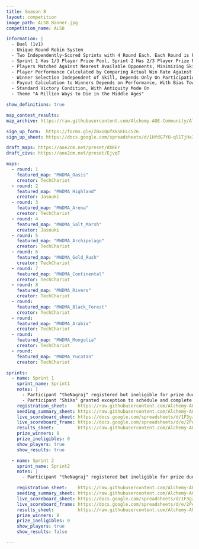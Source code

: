 ```yaml
---
title: Season 8
layout: competition
image_path: ALS8_Banner.jpg
competition_name: ALS8

information: |
  - Duel (1v1)
  - Unique Round Robin System
  - Two Independently-Scored Sprints with 4 Round Each. Each Round is Play-All-Two
  - Sprint 1 Has 1/3 Player Prize Pool, Sprint 2 Has 2/3 Player Prize Pool
  - Players Matched Against Nearest Available Opponents, Minimizing Skill Gap
  - Player Performance Calculated by Comparing Actual Win Rate Against Theoretical Win Rate
  - Winner Selection Independent of Skill, Depends Only On Participation and Performance
  - Payout Calculation to Winners Depends on Performance, With Bias Toward Higher Skill
  - Standard Victory Condition, With Antiquity Mode On
  - Theme "A Million Ways to Die in the Middle Ages"

show_definitions: true

map_contest_results:
map_archive: https://raw.githubusercontent.com/Alchemy-AOE-Community/Alchemy-AOE-Community.github.io/main/ALS8_Resources/Map_Archive.zip

sign_up_form:  https://forms.gle/ZBxGQufXkSEELcSZ6
sign_up_sheet: https://docs.google.com/spreadsheets/d/1HfdG7YO-ql1TjHx37bGE6BMf6OTyuVJlTcMh9l7DlpQ/edit?resourcekey=&gid=993490506#gid=993490506

draft_maps: https://aoe2cm.net/preset/dXKEr
draft_civs: https://aoe2cm.net/preset/EjvqT

maps: 
  - round: 1
    featured_map: "MWDMA_Oasis"
    creator: TechChariot
  - round: 2
    featured_map: "MWDMA_Highland"
    creator: Jasouki
  - round: 3
    featured_map: "MWDMA_Arena"
    creator: TechChariot
  - round: 4
    featured_map: "MWDMA_Salt_Marsh"
    creator: Jasouki
  - round: 5
    featured_map: "MWDMA_Archipelago"
    creator: TechChariot
  - round: 6
    featured_map: "MWDMA_Gold_Rush"
    creator: TechChariot
  - round: 7
    featured_map: "MWDMA_Continental"
    creator: TechChariot
  - round: 8
    featured_map: "MWDMA_Rivers"
    creator: TechChariot
  - round: 
    featured_map: "MWDMA_Black_Forest"
    creator: TechChariot
  - round: 
    featured_map: "MWDMA_Arabia"
    creator: TechChariot
  - round: 
    featured_map: "MWDMA_Mongolia"
    creator: TechChariot
  - round: 
    featured_map: "MWDMA_Yucatan"
    creator: TechChariot

sprints:
  - name: Sprint 1
    sprint_name: Sprint1
    notes: | 
      - Participant "theNagraj" registered but ineligible for prize due to lack of sufficient ranked 1v1s (46/100).
      - Participant "ShiXo" granted exception to schedule and complete Round 4 at any time during the Sprint.
    registration_sheet:    https://raw.githubusercontent.com/Alchemy-AOE-Community/Alchemy-AOE-Community.github.io/main/ALS8_Resources/Sprint1/Registration.ods
    seeding_summary_sheet: https://raw.githubusercontent.com/Alchemy-AOE-Community/Alchemy-AOE-Community.github.io/main/ALS8_Resources/Sprint1/Seeding.ods
    live_scoreboard_sheet: https://docs.google.com/spreadsheets/d/1F3gzSUl2kwcCXdFy2f6TumgPIwRg4_K_Q3JjaGJW7OU/edit?gid=807253230#gid=807253230
    live_scoreboard_frame: https://docs.google.com/spreadsheets/d/e/2PACX-1vTywVx5DskPrejThabjiHuGYLU841gOIe0bsxqGb3SPKbHgLWXUF7X_S2zkPfCgOyDBBUL8t5d2Vjyv/pubhtml?gid=807253230&single=true
    results_sheet:         https://raw.githubusercontent.com/Alchemy-AOE-Community/Alchemy-AOE-Community.github.io/main/ALS8_Resources/Sprint1/Results.ods
    prize_winners: 8
    prize_ineligibles: 0
    show_players: true
    show_results: true

  - name: Sprint 2
    sprint_name: Sprint2
    notes: | 
      - Participant "theNagraj" registered but ineligible for prize due to lack of sufficient ranked 1v1s (46/100).

    registration_sheet:    https://raw.githubusercontent.com/Alchemy-AOE-Community/Alchemy-AOE-Community.github.io/main/ALS8_Resources/Sprint2/Registration.ods
    seeding_summary_sheet: https://raw.githubusercontent.com/Alchemy-AOE-Community/Alchemy-AOE-Community.github.io/main/ALS8_Resources/Sprint2/Seeding.ods
    live_scoreboard_sheet: https://docs.google.com/spreadsheets/d/1F3gzSUl2kwcCXdFy2f6TumgPIwRg4_K_Q3JjaGJW7OU/edit?gid=1044429528#gid=1044429528
    live_scoreboard_frame: https://docs.google.com/spreadsheets/d/e/2PACX-1vTywVx5DskPrejThabjiHuGYLU841gOIe0bsxqGb3SPKbHgLWXUF7X_S2zkPfCgOyDBBUL8t5d2Vjyv/pubhtml?gid=1044429528&single=true
    results_sheet:         https://raw.githubusercontent.com/Alchemy-AOE-Community/Alchemy-AOE-Community.github.io/main/ALS8_Resources/Sprint2/Results.ods
    prize_winners: 8
    prize_ineligibles: 0
    show_players: true
    show_results: false

---
```

